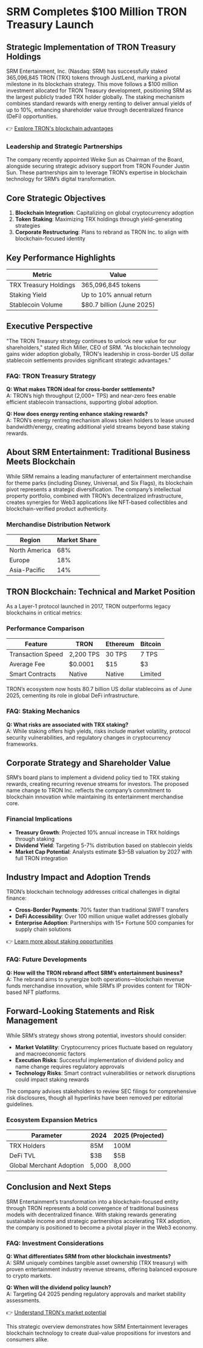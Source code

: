 # SRM Completes $100 Million TRON Treasury Launch  

## Strategic Implementation of TRON Treasury Holdings  

SRM Entertainment, Inc. (Nasdaq: SRM) has successfully staked 365,096,845 TRON (TRX) tokens through JustLend, marking a pivotal milestone in its blockchain strategy. This move follows a $100 million investment allocated for TRON Treasury development, positioning SRM as the largest publicly traded TRX holder globally. The staking mechanism combines standard rewards with energy renting to deliver annual yields of up to 10%, enhancing shareholder value through decentralized finance (DeFi) opportunities.  

👉 [Explore TRON's blockchain advantages](https://bit.ly/okx-bonus)  

### Leadership and Strategic Partnerships  
The company recently appointed Weike Sun as Chairman of the Board, alongside securing strategic advisory support from TRON Founder Justin Sun. These partnerships aim to leverage TRON’s expertise in blockchain technology for SRM’s digital transformation.  

## Core Strategic Objectives  
1. **Blockchain Integration**: Capitalizing on global cryptocurrency adoption  
2. **Token Staking**: Maximizing TRX holdings through yield-generating strategies  
3. **Corporate Restructuring**: Plans to rebrand as TRON Inc. to align with blockchain-focused identity  

## Key Performance Highlights  
| Metric                | Value                          |  
|-----------------------|--------------------------------|  
| TRX Treasury Holdings | 365,096,845 tokens             |  
| Staking Yield         | Up to 10% annual return        |  
| Stablecoin Volume     | $80.7 billion (June 2025)      |  

## Executive Perspective  
"The TRON Treasury strategy continues to unlock new value for our shareholders," stated Rich Miller, CEO of SRM. "As blockchain technology gains wider adoption globally, TRON's leadership in cross-border US dollar stablecoin settlements provides significant strategic advantages."  

### FAQ: TRON Treasury Strategy  
**Q: What makes TRON ideal for cross-border settlements?**  
A: TRON’s high throughput (2,000+ TPS) and near-zero fees enable efficient stablecoin transactions, supporting global adoption.  

**Q: How does energy renting enhance staking rewards?**  
A: TRON’s energy renting mechanism allows token holders to lease unused bandwidth/energy, creating additional yield streams beyond base staking rewards.  

## About SRM Entertainment: Traditional Business Meets Blockchain  
While SRM remains a leading manufacturer of entertainment merchandise for theme parks (including Disney, Universal, and Six Flags), its blockchain pivot represents a strategic diversification. The company’s intellectual property portfolio, combined with TRON’s decentralized infrastructure, creates synergies for Web3 applications like NFT-based collectibles and blockchain-verified product authenticity.  

### Merchandise Distribution Network  
| Region          | Market Share |  
|------------------|--------------|  
| North America    | 68%          |  
| Europe           | 18%          |  
| Asia-Pacific     | 14%          |  

## TRON Blockchain: Technical and Market Position  
As a Layer-1 protocol launched in 2017, TRON outperforms legacy blockchains in critical metrics:  

### Performance Comparison  
| Feature          | TRON      | Ethereum | Bitcoin |  
|------------------|-----------|----------|---------|  
| Transaction Speed| 2,200 TPS | 30 TPS   | 7 TPS   |  
| Average Fee      | $0.0001   | $15      | $3      |  
| Smart Contracts  | Native    | Native   | Limited |  

TRON’s ecosystem now hosts 80.7 billion US dollar stablecoins as of June 2025, cementing its role in global DeFi infrastructure.  

### FAQ: Staking Mechanics  
**Q: What risks are associated with TRX staking?**  
A: While staking offers high yields, risks include market volatility, protocol security vulnerabilities, and regulatory changes in cryptocurrency frameworks.  

## Corporate Strategy and Shareholder Value  
SRM’s board plans to implement a dividend policy tied to TRX staking rewards, creating recurring revenue streams for investors. The proposed name change to TRON Inc. reflects the company’s commitment to blockchain innovation while maintaining its entertainment merchandise core.  

### Financial Implications  
- **Treasury Growth**: Projected 10% annual increase in TRX holdings through staking  
- **Dividend Yield**: Targeting 5-7% distribution based on stablecoin yields  
- **Market Cap Potential**: Analysts estimate $3–5B valuation by 2027 with full TRON integration  

## Industry Impact and Adoption Trends  
TRON’s blockchain technology addresses critical challenges in digital finance:  
- **Cross-Border Payments**: 70% faster than traditional SWIFT transfers  
- **DeFi Accessibility**: Over 100 million unique wallet addresses globally  
- **Enterprise Adoption**: Partnerships with 15+ Fortune 500 companies for supply chain solutions  

👉 [Learn more about staking opportunities](https://bit.ly/okx-bonus)  

### FAQ: Future Developments  
**Q: How will the TRON rebrand affect SRM’s entertainment business?**  
A: The rebrand aims to synergize both operations—blockchain revenue funds merchandise innovation, while SRM’s IP provides content for TRON-based NFT platforms.  

## Forward-Looking Statements and Risk Management  
While SRM’s strategy shows strong potential, investors should consider:  
- **Market Volatility**: Cryptocurrency prices fluctuate based on regulatory and macroeconomic factors  
- **Execution Risks**: Successful implementation of dividend policy and name change requires regulatory approvals  
- **Technology Risks**: Smart contract vulnerabilities or network disruptions could impact staking rewards  

The company advises stakeholders to review SEC filings for comprehensive risk disclosures, though all hyperlinks have been removed per editorial guidelines.  

### Ecosystem Expansion Metrics  
| Parameter              | 2024 | 2025 (Projected) |  
|------------------------|------|------------------|  
| TRX Holders            | 85M  | 100M             |  
| DeFi TVL               | $3B  | $5B              |  
| Global Merchant Adoption| 5,000| 8,000            |  

## Conclusion and Next Steps  
SRM Entertainment’s transformation into a blockchain-focused entity through TRON represents a bold convergence of traditional business models with decentralized finance. With staking rewards generating sustainable income and strategic partnerships accelerating TRX adoption, the company is positioned to become a pivotal player in the Web3 economy.  

### FAQ: Investment Considerations  
**Q: What differentiates SRM from other blockchain investments?**  
A: SRM uniquely combines tangible asset ownership (TRX treasury) with proven entertainment industry revenue streams, offering balanced exposure to crypto markets.  

**Q: When will the dividend policy launch?**  
A: Targeting Q4 2025 pending regulatory approvals and market stability assessments.  

👉 [Understand TRON's market potential](https://bit.ly/okx-bonus)  

This strategic overview demonstrates how SRM Entertainment leverages blockchain technology to create dual-value propositions for investors and consumers alike.
